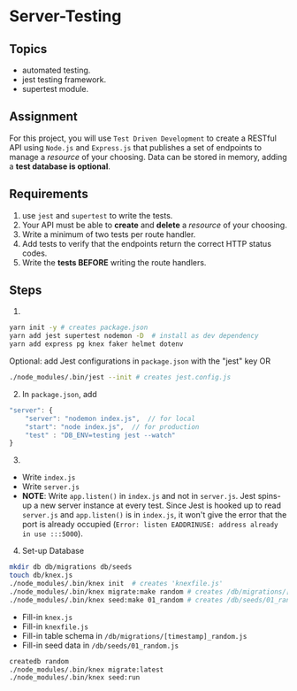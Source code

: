 # Server-Testing

## Topics

- automated testing.
- jest testing framework.
- supertest module.

## Assignment

For this project, you will use `Test Driven Development` to create a RESTful API using `Node.js` and `Express.js` that publishes a set of endpoints to manage a _resource_ of your choosing. Data can be stored in memory, adding a **test database is optional**.

## Requirements

1.  use `jest` and `supertest` to write the tests.
1.  Your API must be able to **create** and **delete** a _resource_ of your choosing.
1.  Write a minimum of two tests per route handler.
1.  Add tests to verify that the endpoints return the correct HTTP status codes.
1.  Write the **tests BEFORE** writing the route handlers.

## Steps

1.

```bash
yarn init -y # creates package.json
yarn add jest supertest nodemon -D  # install as dev dependency
yarn add express pg knex faker helmet dotenv
```

Optional: add Jest configurations in `package.json` with the "jest" key OR

```bash
./node_modules/.bin/jest --init # creates jest.config.js
```

2. In `package.json`, add

```js
"server": {
    "server": "nodemon index.js",  // for local
    "start": "node index.js",  // for production
    "test" : "DB_ENV=testing jest --watch"
}
```

3.

- Write `index.js`
- Write `server.js`
- **NOTE**: Write `app.listen()` in `index.js` and not in `server.js`. Jest spins-up a new server instance at every test. Since Jest is hooked up to read `server.js` and `app.listen()` is in `index.js`, it won't give the error that the port is already occupied (`Error: listen EADDRINUSE: address already in use :::5000`).

4. Set-up Database

```bash
mkdir db db/migrations db/seeds
touch db/knex.js
./node_modules/.bin/knex init  # creates 'knexfile.js'
./node_modules/.bin/knex migrate:make random # creates /db/migrations/[timestamp]_random.js
./node_modules/.bin/knex seed:make 01_random # creates /db/seeds/01_random.js
```

- Fill-in `knex.js`
- Fill-in `knexfile.js`
- Fill-in table schema in `/db/migrations/[timestamp]_random.js`
- Fill-in seed data in `/db/seeds/01_random.js`

```bash
createdb random
./node_modules/.bin/knex migrate:latest
./node_modules/.bin/knex seed:run
```
